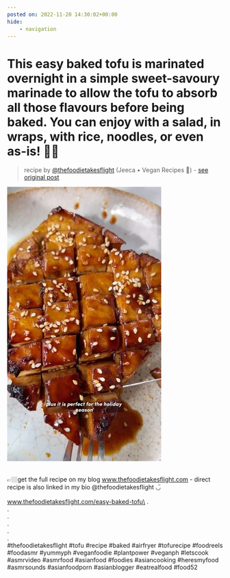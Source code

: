 ```yaml
---
posted on: 2022-11-20 14:30:02+00:00
hide:
    - navigation
---
```


# This easy baked tofu is marinated overnight in a simple sweet-savoury marinade to allow the tofu to absorb all those flavours before being baked. You can enjoy with a salad, in wraps, with rice, noodles, or even as-is! 👌🏻 

> recipe by [@thefoodietakesflight](https://www.instagram.com/thefoodietakesflight/) 
(Jeeca • Vegan Recipes 🥢) - [see original post](https://instagram.com/p/ClL6aoqJiJ0)

![](../img/thefoodietakesflight_20-11-2022_1411.png)

\
👉🏼get the full recipe on my blog www.thefoodietakesflight.com - direct recipe is also linked in my bio @thefoodietakesflight ◡̈ \
\
www.thefoodietakesflight.com/easy-baked-tofu\
.\
.\
.\
.\
.\
.\
\#thefoodietakesflight \#tofu \#recipe \#baked \#airfryer \#tofurecipe \#foodreels \#foodasmr \#yummyph \#veganfoodie \#plantpower \#veganph \#letscook \#asmrvideo \#asmrfood \#asianfood \#foodies \#asiancooking \#heresmyfood \#asmrsounds \#asianfoodporn \#asianblogger \#eatrealfood \#food52 